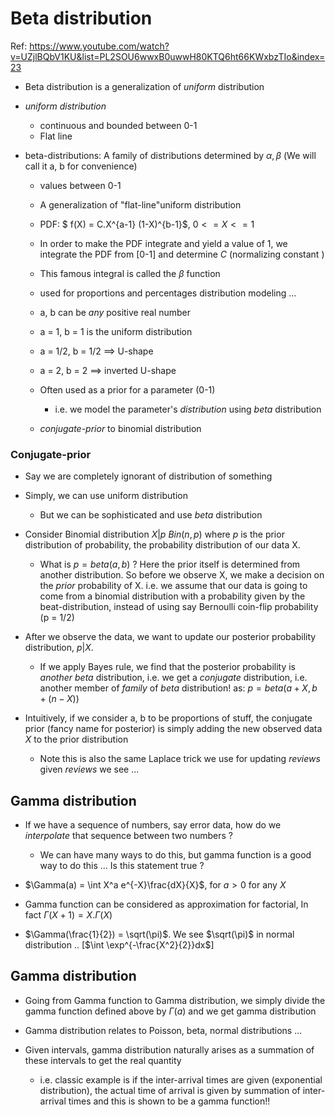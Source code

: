 # Beta distribution

Ref: https://www.youtube.com/watch?v=UZjlBQbV1KU&list=PL2SOU6wwxB0uwwH80KTQ6ht66KWxbzTIo&index=23

* Beta distribution is a generalization of *uniform* distribution

* *uniform distribution*
  * continuous and bounded between 0-1
  * Flat line

* beta-distributions: A family of distributions determined by $\alpha, \beta$ (We will call it a, b for convenience)
  * values between 0-1
  * A generalization of "flat-line"uniform distribution
  * PDF: $ f(X) = C.X^{a-1} (1-X)^{b-1}$, $0 <= X <= 1$  
  * In order to make the PDF integrate and yield a value of 1, we integrate the PDF from [0-1] and determine $C$ (normalizing constant )
  * This famous integral is called the $\beta$ function
  
  * used for proportions and percentages distribution modeling ...

  * a, b can be *any* positive real number

  * a = 1, b = 1 is the uniform distribution

  * a = 1/2, b = 1/2 ==> U-shape

  * a = 2, b = 2 ==> inverted U-shape

  * Often used as a prior for a parameter (0-1)
    * i.e. we model the parameter's *distribution* using *beta* distribution

  * *conjugate-prior* to binomial distribution  

### Conjugate-prior

* Say we are completely ignorant of distribution of something
* Simply, we can use uniform distribution
  * But we can be sophisticated and use *beta* distribution

* Consider Binomial distribution $X|p ~ Bin(n, p)$ where $p$ is the prior distribution of probability, the probability distribution of our data X.
  * What is $p = beta(a,b)$ ? Here the prior itself is determined from another distribution. So before we observe X, we make a decision on the *prior* probability of X. i.e. we assume that our data is going to come from a binomial distribution with a probability given by the beat-distribution, instead of using say Bernoulli coin-flip probability (p = 1/2)

* After we observe the data, we want to update our posterior probability distribution, $p|X$. 
    * If we apply Bayes rule, we find that the posterior probability is *another* *beta* distribution, i.e. we get a *conjugate* distribution, i.e. another member of *family* of *beta* distribution! as: $p = beta(a+X, b+(n-X))$

* Intuitively, if we consider a, b to be proportions of stuff, the conjugate prior (fancy name for posterior) is simply adding the new observed data $X$ to the prior distribution
  * Note this is also the same Laplace trick we use for updating *reviews* given *reviews* we see ...

## Gamma distribution

* If we have a sequence of numbers, say error data, how do we *interpolate* that sequence between two numbers ?
  * We can have many ways to do this, but gamma function is a good way to do this ... Is this statement true ?

* $\Gamma(a) = \int X^a e^{-X}\frac{dX}{X}$, for $a > 0$ for any $X$

* Gamma function can be considered as approximation for factorial, In fact $\Gamma(X+1) =  X . \Gamma(X)$

* $\Gamma(\frac{1}{2}) = \sqrt(\pi)$. We see $\sqrt(\pi)$ in normal distribution .. [$\int \exp^{-\frac{X^2}{2}}dx$]

## Gamma distribution

* Going from Gamma function to Gamma distribution, we simply divide the gamma function defined above by $\Gamma(a)$ and we get gamma distribution
 
* Gamma distribution relates to Poisson, beta, normal distributions ...

* Given intervals, gamma distribution naturally arises as a summation of these intervals to get the real quantity
  * i.e. classic example is if the inter-arrival times are given (exponential distribution), the actual time of arrival is given by summation of inter-arrival times and this is shown to be a gamma function!!

 









